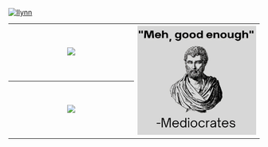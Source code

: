 [![Ilynn](https://img.shields.io/badge/Ilynn-FFB84C.svg?style=for-the-badge)](https://ilynn-zip.github.io/)

<table>
  <tr>
    <th scope="col" width="50%">
      <img height="180em" src="https://github-readme-stats-sigma-five.vercel.app/api?username=ilynn-zip&show_icons=true&hide_border=true&&count_private=true&include_all_commits=true" />
    </th>
    <th scope="col" rowspan="2">
      <img src="assets/mediocrates.png" alt="" width="" >
    </th>
  </tr>
  <th scope="col">
    <img height="180em" src="https://github-readme-stats-sigma-five.vercel.app/api/top-langs/?username=ilynn-zip&exclude_repo=KNN-Image-Classification&show_icons=true&hide_border=true&layout=compact&langs_count=8"/>
  </th>
</table>
